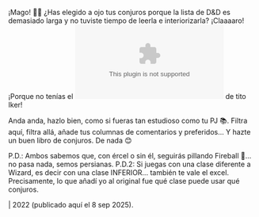 ¡Mago! 🧙‍♂️ ¿Has elegido a ojo tus conjuros porque la lista de D&D es demasiado larga y no tuviste tiempo de leerla e interiorizarla?
¡Claaaaro! ¡Porque no tenías el ![superexcel](d&d_spells.xlsx) de tito Iker!

Anda anda, hazlo bien, como si fueras tan estudioso como tu PJ 📚.
Filtra aquí, filtra allá, añade tus columnas de comentarios y preferidos... Y hazte un buen libro de conjuros.
De nada 😊

P.D.: Ambos sabemos que, con ércel o sin él, seguirás pillando Fireball 🤣... no pasa nada, semos persianas.
P.D.2: Si juegas con una clase diferente a Wizard, es decir con una clase INFERIOR... también te vale el excel. Precisamente, lo que añadí yo al original fue qué clase puede usar qué conjuros.

| 2022 (publicado aquí el 8 sep 2025).
